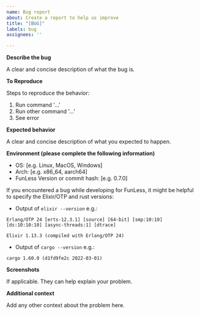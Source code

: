```yaml
---
name: Bug report
about: Create a report to help us improve
title: "[BUG]"
labels: bug
assignees: ''

---
```


<!--
  ~ Copyright 2023 Giuseppe De Palma, Matteo Trentin
  ~
  ~ Licensed under the Apache License, Version 2.0 (the "License");
  ~ you may not use this file except in compliance with the License.
  ~ You may obtain a copy of the License at
  ~
  ~ http://www.apache.org/licenses/LICENSE-2.0
  ~
  ~ Unless required by applicable law or agreed to in writing, software
  ~ distributed under the License is distributed on an "AS IS" BASIS,
  ~ WITHOUT WARRANTIES OR CONDITIONS OF ANY KIND, either express or implied.
  ~ See the License for the specific language governing permissions and
  ~ limitations under the License.
-->

**Describe the bug**

A clear and concise description of what the bug is.

**To Reproduce**

Steps to reproduce the behavior:
1. Run command '...'
1. Run other command '...'
1. See error

**Expected behavior**

A clear and concise description of what you expected to happen.

**Environment (please complete the following information)**
 - OS: [e.g. Linux, MacOS, Windows]
 - Arch: [e.g. x86_64, aarch64]
 - FunLess Version or commit hash: [e.g. 0.7.0]

If you encountered a bug while developing for FunLess, it might be helpful to specify the Elixir/OTP and rust versions:
 - Output of `elixir --version` e.g.:
 ```
 Erlang/OTP 24 [erts-12.3.1] [source] [64-bit] [smp:10:10] [ds:10:10:10] [async-threads:1] [dtrace]

Elixir 1.13.3 (compiled with Erlang/OTP 24)
 ```
 - Output of `cargo --version` e.g.:
 ```
 cargo 1.60.0 (d1fd9fe2c 2022-03-01)
 ```

**Screenshots**

If applicable. They can help explain your problem.

**Additional context**

Add any other context about the problem here.
